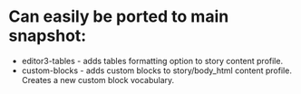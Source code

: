 # Can easily be ported to main snapshot:

* editor3-tables - adds tables formatting option to story content profile.
* custom-blocks - adds custom blocks to story/body_html content profile. Creates a new custom block vocabulary.